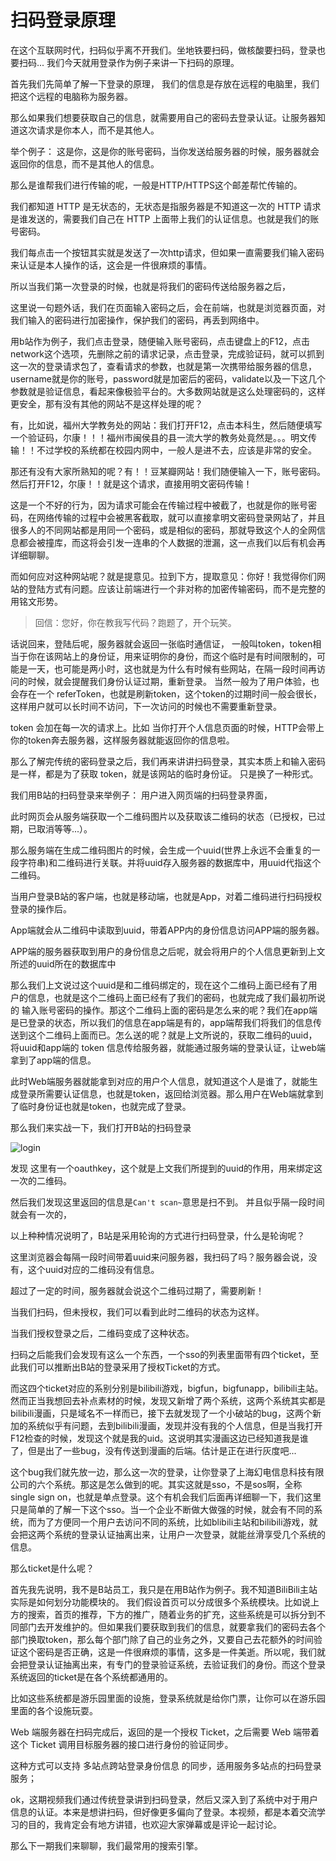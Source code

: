 # 扫码登录原理

在这个互联网时代，扫码似乎离不开我们。坐地铁要扫码，做核酸要扫码，登录也要扫码...
我们今天就用登录作为例子来讲一下扫码的原理。

首先我们先简单了解一下登录的原理，
我们的信息是存放在远程的电脑里，我们把这个远程的电脑称为服务器。

那么如果我们想要获取自己的信息，就需要用自己的密码去登录认证。让服务器知道这次请求是你本人，而不是其他人。

举个例子：
这是你，这是你的账号密码，当你发送给服务器的时候，服务器就会返回你的信息，而不是其他人的信息。

那么是谁帮我们进行传输的呢，一般是HTTP/HTTPS这个邮差帮忙传输的。

我们都知道 HTTP 是无状态的，无状态是指服务器是不知道这一次的 HTTP 请求是谁发送的，需要我们自己在 HTTP 上面带上我们的认证信息。也就是我们的账号密码。

我们每点击一个按钮其实就是发送了一次http请求，但如果一直需要我们输入密码来认证是本人操作的话，这会是一件很麻烦的事情。

所以当我们第一次登录的时候，也就是将我们的密码传送给服务器之后，

这里说一句题外话，我们在页面输入密码之后，会在前端，也就是浏览器页面，对我们输入的密码进行加密操作，保护我们的密码，再丢到网络中。

用b站作为例子，我们点击登录，随便输入账号密码，点击键盘上的F12，点击network这个选项，先删除之前的请求记录，点击登录，完成验证码，就可以抓到这一次的登录请求包了，查看请求的参数，也就是第一次携带给服务器的信息，username就是你的账号，password就是加密后的密码，validate以及一下这几个参数就是验证信息，看起来像极验平台的。大多数网站就是这么处理密码的，这样更安全，那有没有其他的网站不是这样处理的呢？

有，比如说，福州大学教务处的网站：我们打开F12，点击本科生，然后随便填写一个验证码，尔康！！！福州市闽侯县的县一流大学的教务处竟然是。。。明文传输！！不过学校的系统都在校园内网中，一般人是进不去，应该是非常的安全。

那还有没有大家所熟知的呢？有！！豆某瓣网站！我们随便输入一下，账号密码。然后打开F12，尔康！！就是这个请求，直接用明文密码传输！

这是一个不好的行为，因为请求可能会在传输过程中被截了，也就是你的账号密码，在网络传输的过程中会被黑客截取，就可以直接拿明文密码登录网站了，并且很多人的不同网站都是用同一个密码，或是相似的密码，那就导致这个人的全网信息都会被撞库，而这将会引发一连串的个人数据的泄漏，这一点我们以后有机会再详细聊聊。

而如何应对这种网站呢？就是提意见。拉到下方，提取意见：你好！我觉得你们网站的登陆方式有问题。应该让前端进行一个非对称的加密传输密码，而不是完整的用铭文形势。

>回信：您好，你在教我写代码？跑题了，开个玩笑。

话说回来，登陆后呢，服务器就会返回一张临时通信证，
一般叫token，token相当于你在该网站上的身份证，用来证明你的身份，而这个临时是有时间限制的，可能是一天，也可能是两小时，这也就是为什么有时候有些网站，在隔一段时间再访问的时候，就会提醒我们身份认证过期，重新登录。
当然一般为了用户体验，也会存在一个 referToken，也就是刷新token，这个token的过期时间一般会很长，这样用户就可以长时间不访问，下一次访问的时候也不需要重新登录。

token 会加在每一次的请求上。比如 当你打开个人信息页面的时候，HTTP会带上你的token奔去服务器，这样服务器就能返回你的信息啦。

那么了解完传统的密码登录之后，我们再来讲讲扫码登录，其实本质上和输入密码是一样，都是为了获取 token，就是该网站的临时身份证。
只是换了一种形式。

我们用B站的扫码登录来举例子：
用户进入网页端的扫码登录界面，

此时网页会从服务端获取一个二维码图片以及获取该二维码的状态（已授权，已过期，已取消等等...）。

那么服务端在生成二维码图片的时候，会生成一个uuid(世界上永远不会重复的一段字符串)和二维码进行关联。并将uuid存入服务器的数据库中，用uuid代指这个二维码。

当用户登录B站的客户端，也就是移动端，也就是App，对着二维码进行扫码授权登录的操作后。

App端就会从二维码中读取到uuid，带着APP内的身份信息访问APP端的服务器。

APP端的服务器获取到用户的身份信息之后呢，就会将用户的个人信息更新到上文所述的uuid所在的数据库中

那么我们上文说过这个uuid是和二维码绑定的，现在这个二维码上面已经有了用户的信息，也就是这个二维码上面已经有了我们的密码，也就完成了我们最初所说的 输入账号密码的操作。那这个二维码上面的密码是怎么来的呢？我们在app端是已登录的状态，所以我们的信息在app端是有的，app端帮我们将我们的信息传送到这个二维码上面而已。怎么送的呢？就是上文所说的，获取二维码的uuid，将uuid和app端的 token 信息传给服务器，就能通过服务端的登录认证，让web端拿到了app端的信息。

此时Web端服务器就能拿到对应的用户个人信息，就知道这个人是谁了，就能生成登录所需要认证信息，也就是token，返回给浏览器。那么用户在Web端就拿到了临时身份证也就是token，也就完成了登录。


那么我们来实战一下，我们打开B站的扫码登录


![login](./static/login.png)


发现 这里有一个oauthkey，这个就是上文我们所提到的uuid的作用，用来绑定这一次的二维码。

然后我们发现这里返回的信息是`Can't scan~`意思是扫不到。
并且似乎隔一段时间就会有一次的，

以上种种情况说明了，B站是采用轮询的方式进行扫码登录，什么是轮询呢？

这里浏览器会每隔一段时间带着uuid来问服务器，我扫码了吗？服务器会说，没有，这个uuid对应的二维码没有信息。

超过了一定的时间，服务器就会说这个二维码过期了，需要刷新！

当我们扫码，但未授权，我们可以看到此时二维码的状态为这样。

当我们授权登录之后，二维码变成了这种状态。

扫码之后能我们会发现有这么一个东西，一个sso的列表里面带有四个ticket，至此我们可以推断出B站的登录采用了授权Ticket的方式。

而这四个ticket对应的系别分别是bilibili游戏，bigfun，bigfunapp，bilibili主站。然而正当我想回去补点素材的时候，发现又新增了两个系统，这两个系统其实都是bilibili漫画，只是域名不一样而已，接下去就发现了一个小破站的bug，这两个新加的系统似乎有问题，去到bilibili漫画，发现并没有我的个人信息，但是当我打开F12检查的时候，发现这个就是我的uid。这说明其实漫画这边已经知道我是谁了，但是出了一些bug，没有传送到漫画的后端。估计是正在进行灰度吧...

这个bug我们就先放一边，那么这一次的登录，让你登录了上海幻电信息科技有限公司的六个系统。那这是怎么做到的呢。其实这就是sso，不是sos啊，全称 single sign on，也就是单点登录。这个有机会我们后面再详细聊一下，我们这里只是简单的了解一下这个sso。当一个企业不断做大做强的时候，就会有不同的系统，而为了方便同一个用户去访问不同的系统，比如blibili主站和bilibili游戏，就会把这两个系统的登录认证抽离出来，让用户一次登录，就能丝滑享受几个系统的信息。

那么ticket是什么呢？

首先我先说明，我不是B站员工，我只是在用B站作为例子。我不知道BiliBili主站实际是如何划分功能模块的。
我们假设首页可以分成很多个系统模块。比如说上方的搜索，首页的推荐，下方的推广，随着业务的扩充，这些系统是可以拆分到不同部门去开发维护的。但如果我们要获取到我们的信息，就要拿我们的密码去各个部门换取token，那么每个部门除了自己的业务之外，又要自己去花额外的时间验证这个密码是否正确，这是一件很麻烦的事情，这多是一件美逝。所以呢，我们就会把登录认证抽离出来，有专门的登录验证系统，去验证我们的身份。而这个登录系统返回的ticket是在各个系统都通用的。

比如这些系统都是游乐园里面的设施，登录系统就是给你门票，让你可以在游乐园里面的各个设施玩耍。

Web 端服务器在扫码完成后，返回的是一个授权 Ticket，之后需要 Web 端带着这个 Ticket 调用目标服务器的接口进行身份的验证同步。

这种方式可以支持 多站点跨站登录身份信息 的同步，适用服务多站点的扫码登录服务；

ok，这期视频我们通过传统登录讲到扫码登录，然后又深入到了系统中对于用户信息的认证。本来是想讲扫码，但好像更多偏向了登录。本视频，都是本着交流学习的目的，我肯定会有地方讲错，也欢迎大家弹幕或是评论一起讨论。

那么下一期我们来聊聊，我们最常用的搜索引擎。

